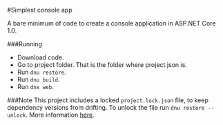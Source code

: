 #Simplest console app

A bare minimum of code to create a console application in ASP.NET Core 1.0.

###Running
- Download code.
- Go to project folder. That is the folder where project.json is.
- Run `dnu restore`.
- Run `dnu build`.
- Run `dnx web`.


###Note
This project includes a locked `project.lock.json` file, to keep dependency versions from drifting. To unlock the file run `dnu restore --unlock`. More information [here](https://docs.asp.net/en/latest/dnx/projects.html#project-lock-file).
